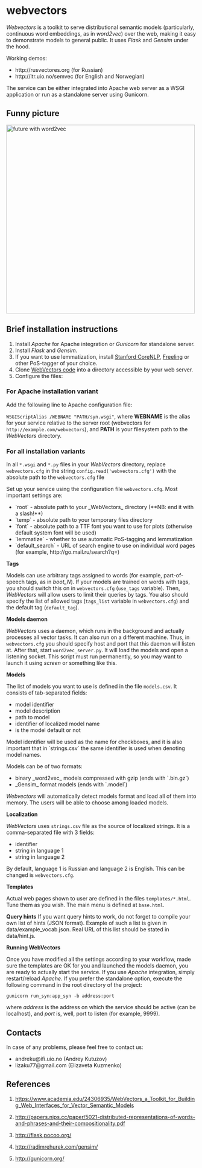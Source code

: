 # webvectors
_Webvectors_ is a toolkit to serve distributional semantic models (particularly, continuous word embeddings, as in _word2vec_) over the web, making it easy to demonstrate models to general public. It uses _Flask_ and _Gensim_ under the hood.

Working demos:
<ul>
<li>http://rusvectores.org (for Russian)</li>
<li>http://ltr.uio.no/semvec (for English and Norwegian)</li>
</ul>

The service can be either integrated into Apache web server as a WSGI application or run as a standalone server using Gunicorn.

## Funny picture
<img src="https://raw.githubusercontent.com/akutuzov/webvectors/master/word2vec.jpg" alt="future with word2vec" width="500" height="500" />

## Brief installation instructions

1. Install _Apache_ for Apache integration or _Gunicorn_ for standalone server.
2. Install _Flask_ and _Gensim_.
3. If you want to use lemmatization, install [Stanford CoreNLP](https://stanfordnlp.github.io/CoreNLP/), [Freeling](http://nlp.lsi.upc.edu/freeling/) or other PoS-tagger of your choice.
4. Clone [WebVectors code](https://github.com/akutuzov/webvectors) into a directory accessible by your web server.
5. Configure the files:

### For Apache installation variant

Add the following line to Apache configuration file:

`WSGIScriptAlias /WEBNAME "PATH/syn.wsgi"`,
where **WEBNAME** is the alias for your service relative to the server root (webvectors for `http://example.com/webvectors`), and **PATH** is your filesystem path to the _WebVectors_ directory.

### For all installation variants

In all `*.wsgi` and `*.py` files in your _WebVectors_ directory, replace `webvectors.cfg` in the string
`config.read('webvectors.cfg')`
with the absolute path to the `webvectors.cfg` file

Set up your service using the configuration file `webvectors.cfg`.
Most important settings are:
<ul>
<li> `root` - absolute path to your _WebVectors_ directory (**NB: end it with a slash!**)</li>
<li> `temp` - absolute path to your temporary files directory </li>
<li> `font` - absolute path to a TTF font you want to use for plots (otherwise default system font will be used) </li>
<li> `lemmatize` - whether to use automatic PoS-tagging and lemmatization </li>
<li> `default_search` - URL of search engine to use on individual word pages (for example, http://go.mail.ru/search?q=) </li></ul>

**Tags**

Models can use arbitrary tags assigned to words (for example, part-of-speech tags, as in _boot_N_). If your models are trained on words with tags, you should switch this on in `webvectors.cfg` (`use_tags` variable).
Then, _WebVectors_ will allow users to limit their queries by tags. You also should specify the list of allowed tags (`tags_list` variable in `webvectors.cfg`) and the default tag (`default_tag`).

**Models daemon**

_WebVectors_ uses a daemon, which runs in the background and actually processes all vector tasks. It can also run on a different machine.
Thus, in `webvectors.cfg` you should specify host and port that this daemon will listen at.
After that, start `word2vec_server.py`. It will load the models and open a listening socket. This script must run permanently, so you may want to launch it using _screen_ or something like this.

**Models**

The list of models you want to use is defined in the file `models.csv`. It consists of tab-separated fields:
<ul>
<li> model identifier </li>
<li> model description </li>
<li> path to model </li>
<li> identifier of localized model name </li>
<li> is the model default or not </li></ul>
Model identifier will be used as the name for checkboxes, and it is also important that in `strings.csv` the same identifier is used when denoting model names.

Models can be of two formats:
<ul><li> binary _word2vec_ models compressed with gzip (ends with `.bin.gz`) </li>
<li> _Gensim_ format models (ends with `.model`) </li></ul>

_Webvectors_ will automatically detect models format and load all of them into memory. The users will be able to choose among loaded models.

**Localization**

_WebVectors_ uses `strings.csv` file as the source of localized strings. It is a comma-separated file with 3 fields:
<ul><li> identifier </li>
<li> string in language 1 </li>
<li> string in language 2 </li></ul>

By default, language 1 is Russian and language 2 is English. This can be changed is `webvectors.cfg`.

**Templates**

Actual web pages shown to user are defined in the files `templates/*.html`.
Tune them as you wish. The main menu is defined at `base.html`.

**Query hints**
If you want query hints to work, do not forget to compile your own list of hints (JSON format). Example of such a list is given in data/example_vocab.json.
Real URL of this list should be stated in data/hint.js.

**Running WebVectors**

Once you have modified all the settings according to your workflow, made sure the templates are OK for you and launched the models daemon, you are ready to actually start the service.
If you use _Apache_ integration, simply restart/reload _Apache_.
If you prefer the standalone option, execute the following command in the root directory of the project:

`gunicorn run_syn:app_syn -b address:port`

where _address_ is the address on which the service should be active (can be localhost), and _port_ is, well, port to listen (for example, 9999).


## Contacts

In case of any problems, please feel free to contact us:
<ul><li> andreku@ifi.uio.no (Andrey Kutuzov) </li>
<li> lizaku77@gmail.com (Elizaveta Kuzmenko) </li></ul>

## References
1. https://www.academia.edu/24306935/WebVectors_a_Toolkit_for_Building_Web_Interfaces_for_Vector_Semantic_Models

2. http://papers.nips.cc/paper/5021-distributed-representations-of-words-and-phrases-and-their-compositionality.pdf

3. http://flask.pocoo.org/

4. http://radimrehurek.com/gensim/

5. http://gunicorn.org/


